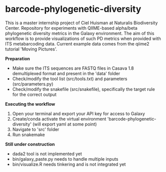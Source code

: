 # barcode-phylogenetic-diversity
This is a master internship project of Ciel Huisman at Naturalis Biodiversity Center. 
Repository for experiments with QIIME-based alpha/beta phylogenetic diversity metrics in the Galaxy environment.
The aim of this workflow is to provide visualizations of such PD metrics when provided with ITS metabarcoding data.
Current example data comes from the qiime2 tutorial 'Moving Pictures'.

**Preparation**

- Make sure the ITS sequences are FASTQ files in Casava 1.8 demultiplexed format and present in the 'data' folder
- Check/modify the tool list (src/tools.txt) and parameters (src/parameters.py)
- Check/modify the snakefile (src/snakefile), specifically the target rule for the correct output

**Executing the workflow**

1. Open your terminal and export your API key for access to Galaxy
2. Create/conda activate the virtual environment 'barcode-phylogenetic-diversity' (will export yaml at some point)
3. Navigate to 'src' folder
4. Run snakemake

**Still under construction**

- dada2 tool is not implemented yet
- bin/galaxy_paste.py needs to handle multiple inputs
- bin/visualize.R needs tinkering and is not integrated yet

